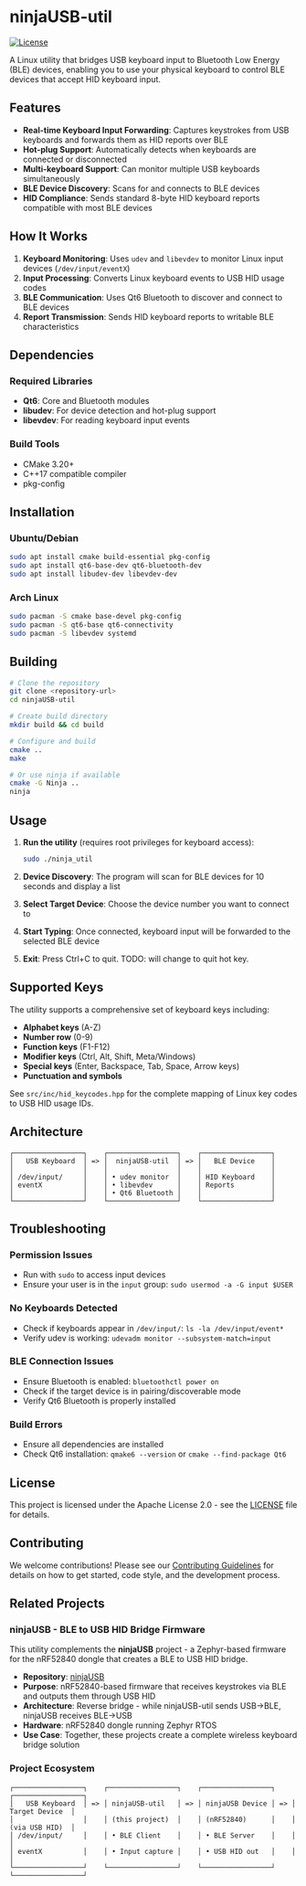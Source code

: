 # ninjaUSB-util

[![License](https://img.shields.io/badge/License-Apache%202.0-blue.svg)](https://opensource.org/licenses/Apache-2.0)

A Linux utility that bridges USB keyboard input to Bluetooth Low Energy (BLE) devices, enabling you to use your physical keyboard to control BLE devices that accept HID keyboard input.

## Features

- **Real-time Keyboard Input Forwarding**: Captures keystrokes from USB keyboards and forwards them as HID reports over BLE
- **Hot-plug Support**: Automatically detects when keyboards are connected or disconnected
- **Multi-keyboard Support**: Can monitor multiple USB keyboards simultaneously
- **BLE Device Discovery**: Scans for and connects to BLE devices
- **HID Compliance**: Sends standard 8-byte HID keyboard reports compatible with most BLE devices

## How It Works

1. **Keyboard Monitoring**: Uses `udev` and `libevdev` to monitor Linux input devices (`/dev/input/eventX`)
2. **Input Processing**: Converts Linux keyboard events to USB HID usage codes
3. **BLE Communication**: Uses Qt6 Bluetooth to discover and connect to BLE devices
4. **Report Transmission**: Sends HID keyboard reports to writable BLE characteristics

## Dependencies

### Required Libraries

- **Qt6**: Core and Bluetooth modules
- **libudev**: For device detection and hot-plug support
- **libevdev**: For reading keyboard input events

### Build Tools

- CMake 3.20+
- C++17 compatible compiler
- pkg-config

## Installation

### Ubuntu/Debian

```bash
sudo apt install cmake build-essential pkg-config
sudo apt install qt6-base-dev qt6-bluetooth-dev
sudo apt install libudev-dev libevdev-dev
```

### Arch Linux

```bash
sudo pacman -S cmake base-devel pkg-config
sudo pacman -S qt6-base qt6-connectivity
sudo pacman -S libevdev systemd
```

## Building

```bash
# Clone the repository
git clone <repository-url>
cd ninjaUSB-util

# Create build directory
mkdir build && cd build

# Configure and build
cmake ..
make

# Or use ninja if available
cmake -G Ninja ..
ninja
```

## Usage

1. **Run the utility** (requires root privileges for keyboard access):

   ```bash
   sudo ./ninja_util
   ```

2. **Device Discovery**: The program will scan for BLE devices for 10 seconds and display a list

3. **Select Target Device**: Choose the device number you want to connect to

4. **Start Typing**: Once connected, keyboard input will be forwarded to the selected BLE device

5. **Exit**: Press Ctrl+C to quit. TODO: will change to quit hot key.

## Supported Keys

The utility supports a comprehensive set of keyboard keys including:

- **Alphabet keys** (A-Z)
- **Number row** (0-9)
- **Function keys** (F1-F12)
- **Modifier keys** (Ctrl, Alt, Shift, Meta/Windows)
- **Special keys** (Enter, Backspace, Tab, Space, Arrow keys)
- **Punctuation and symbols**

See `src/inc/hid_keycodes.hpp` for the complete mapping of Linux key codes to USB HID usage IDs.

## Architecture

```text
┌─────────────────┐    ┌─────────────────┐    ┌─────────────────┐
│   USB Keyboard  │ => │  ninjaUSB-util  │ => │   BLE Device    │
│                 │    │                 │    │                 │
│ /dev/input/     │    │ • udev monitor  │    │ HID Keyboard    │
│ eventX          │    │ • libevdev      │    │ Reports         │
│                 │    │ • Qt6 Bluetooth │    │                 │
└─────────────────┘    └─────────────────┘    └─────────────────┘
```

## Troubleshooting

### Permission Issues

- Run with `sudo` to access input devices
- Ensure your user is in the `input` group: `sudo usermod -a -G input $USER`

### No Keyboards Detected

- Check if keyboards appear in `/dev/input/`: `ls -la /dev/input/event*`
- Verify udev is working: `udevadm monitor --subsystem-match=input`

### BLE Connection Issues

- Ensure Bluetooth is enabled: `bluetoothctl power on`
- Check if the target device is in pairing/discoverable mode
- Verify Qt6 Bluetooth is properly installed

### Build Errors

- Ensure all dependencies are installed
- Check Qt6 installation: `qmake6 --version` or `cmake --find-package Qt6`

## License

This project is licensed under the Apache License 2.0 - see the [LICENSE](LICENSE) file for details.

## Contributing

We welcome contributions! Please see our [Contributing Guidelines](CONTRIBUTING.md) for details on how to get started, code style, and the development process.

## Related Projects

### ninjaUSB - BLE to USB HID Bridge Firmware

This utility complements the **ninjaUSB** project - a Zephyr-based firmware for the nRF52840 dongle that creates a BLE to USB HID bridge.

- **Repository**: [ninjaUSB](https://github.com/mr-u0b0dy/ninjaUSB/tree/dev)
- **Purpose**: nRF52840-based firmware that receives keystrokes via BLE and outputs them through USB HID
- **Architecture**: Reverse bridge - while ninjaUSB-util sends USB→BLE, ninjaUSB receives BLE→USB
- **Hardware**: nRF52840 dongle running Zephyr RTOS
- **Use Case**: Together, these projects create a complete wireless keyboard bridge solution

### Project Ecosystem

```text
┌─────────────────┐    ┌─────────────────┐    ┌─────────────────┐    ┌─────────────────┐
│   USB Keyboard  │ => │ ninjaUSB-util   │ => │ ninjaUSB Device │ => │  Target Device  │
│                 │    │ (this project)  │    │ (nRF52840)      │    │  (via USB HID)  │
│ /dev/input/     │    │ • BLE Client    │    │ • BLE Server    │    │                 │
│ eventX          │    │ • Input capture │    │ • USB HID out   │    │                 │
└─────────────────┘    └─────────────────┘    └─────────────────┘    └─────────────────┘
```
